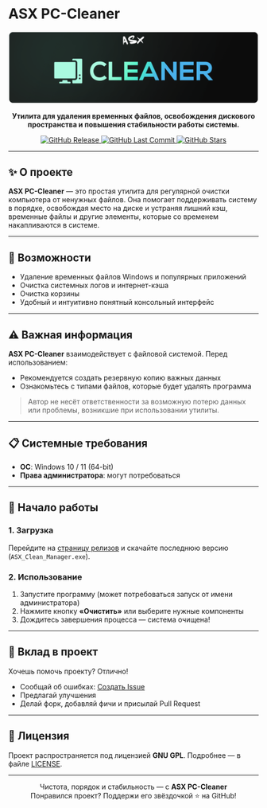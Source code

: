 # ASX PC-Cleaner

<div align="center">
  <a href="https://github.com/ALFiX01/ASX-PC-Cleaner">
    <img src="https://github.com/ALFiX01/ASX-PC-Cleaner/blob/main/image/design.png?raw=true" alt="ASX Hub Logo Banner" >
  </a>

  <br />

  <p><strong>Утилита для удаления временных файлов, освобождения дискового пространства и повышения стабильности работы системы.</strong></p>

  <p>
    <a href="https://github.com/ALFiX01/ASX-PC-Cleaner/releases/latest">
      <img src="https://img.shields.io/github/v/release/ALFiX01/ASX-PC-Cleaner?style=plastic" alt="GitHub Release">
    </a>
    <a href="https://github.com/ALFiX01/ASX-PC-Cleaner/commits/main">
      <img src="https://img.shields.io/github/last-commit/ALFiX01/ASX-PC-Cleaner?style=plastic" alt="GitHub Last Commit">
    </a>
    <a href="https://github.com/ALFiX01/ASX-PC-Cleaner/stargazers">
      <img src="https://img.shields.io/github/stars/ALFiX01/ASX-PC-Cleaner?style=plastic" alt="GitHub Stars">
    </a>
  </p>
</div>

---

## ✨ О проекте

**ASX PC-Cleaner** — это простая утилита для регулярной очистки компьютера от ненужных файлов. Она помогает поддерживать систему в порядке, освобождая место на диске и устраняя лишний кэш, временные файлы и другие элементы, которые со временем накапливаются в системе.

---

## 🔧 Возможности

- Удаление временных файлов Windows и популярных приложений
- Очистка системных логов и интернет-кэша
- Очистка корзины
- Удобный и интуитивно понятный консольный интерфейс

---

## ⚠️ Важная информация

**ASX PC-Cleaner** взаимодействует с файловой системой. Перед использованием:

- Рекомендуется создать резервную копию важных данных
- Ознакомьтесь с типами файлов, которые будет удалять программа

> Автор не несёт ответственности за возможную потерю данных или проблемы, возникшие при использовании утилиты.

---

## 📋 Системные требования

- **ОС**: Windows 10 / 11 (64-bit)
- **Права администратора**: могут потребоваться

---

## 🚀 Начало работы

### 1. Загрузка

Перейдите на [страницу релизов](https://github.com/ALFiX01/ASX_Clean_Manager/releases/latest) и скачайте последнюю версию (`ASX_Clean_Manager.exe`).

### 2. Использование

1. Запустите программу (может потребоваться запуск от имени администратора)
2. Нажмите кнопку **«Очистить»** или выберите нужные компоненты
3. Дождитесь завершения процесса — система очищена!

---

## 🤝 Вклад в проект

Хочешь помочь проекту? Отлично!

- Сообщай об ошибках: [Создать Issue](https://github.com/ALFiX01/ASX_Clean_Manager/issues)
- Предлагай улучшения
- Делай форк, добавляй фичи и присылай Pull Request

---

## 📜 Лицензия

Проект распространяется под лицензией **GNU GPL**. Подробнее — в файле [LICENSE](https://github.com/ALFiX01/ASX_Clean_Manager/blob/main/LICENSE).

---

<div align="center">
  Чистота, порядок и стабильность — с <strong>ASX PC-Cleaner</strong>  
<div align="center">
  Понравился проект? Поддержи его звёздочкой ⭐ на GitHub!
</div>
